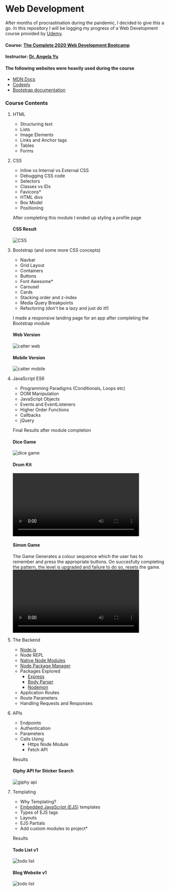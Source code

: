 
# Web Development 
After months of procrastination during the pandemic, I decided to give this a go. In this repository I will be logging my progress of a Web Development course provided by [Udemy](https://www.udemy.com/ "Udemy Homepage").

#### Course: [The Complete 2020 Web Development Bootcamp](https://www.udemy.com/course/the-complete-web-development-bootcamp/ )
#### Instructor: [Dr. Angela Yu](https://www.udemy.com/user/4b4368a3-b5c8-4529-aa65-2056ec31f37e/)

#### The following websites were heavily used during the course 
- [MDN Docs](https://developer.mozilla.org/en-US/)
- [Codeply](https://www.codeply.com/p)
- [Bootstrap documentation](https://getbootstrap.com/docs/4.5/getting-started/introduction/)

### Course Contents

1. HTML	
	- Structuring text
	-  Lists
	-  Image Elements
	-  Links and Anchor tags
	-  Tables
	-  Forms

2. CSS
	- Inline vs Internal vs External CSS
	-  Debugging CSS code
	-  Selectors
	-  Classes vs IDs
	-  Favicons*
	-  HTML divs
	-  Box Model
	-  Positioning
	
	After completing this module I ended up styling a profile page
	#### CSS Result
	![CSS](./results/css_site.gif "Basic CSS Site")

3. Bootstrap (and some more CSS concepts)
	-  Navbar
	-  Grid Layout
	-  Containers
	-  Buttons
	-  Font Awesome*
	-  Carousel
	-  Cards
	-  Stacking order and z-index
	-  Media Query Breakpoints
	-  Refactoring (don't be a lazy and just do it!)
	
	I made a responsive landing page for an app after completing the Bootstrap module
	#### Web Version
	![catter web](./results/catter_web.gif "Web Version")
	<br>
	#### Mobile Version	
	![catter mobile](./results/catter_phone.gif "Mobile Version")

4. JavaScript ES6
	- Programming Paradigms (Conditionals, Loops etc)
	- DOM Manipulation
	- JavaScript Objects
	- Events and EventListeners
	- Higher Order Functions
	- Callbacks
	- jQuery

	Final Results after module completion

	#### Dice Game
	![dice game](./results/dice.gif "Simple Dice Game")
	<br>

	#### Drum Kit
	<video width="400" controls>
  		<source src="./results/drumkit.mp4" type="video/mp4">
	</video>
	<br>
	
	#### Simon Game
	The Game Generates a colour sequence which the user has to remember and press the appropriate buttons.
	On succesfully completing the pattern, the level is upgraded and failure to do so, resets the game.
	<br>
	<video width="400" controls>
  		<source src="./results/simon.mp4" type="video/mp4">
	</video>

5. The Backend
	- [Node.js](https://nodejs.org/en/ "NodeJS")
	- Node REPL
	- [Native Node Modules](https://nodejs.org/api/modules.html "Modules")
	- [Node Package Manager](https://www.npmjs.com/ "NPM")
	- Packages Explored
		- [Express](https://www.npmjs.com/package/express "express")
		- [Body Parser](https://www.npmjs.com/package/body-parser "body-parser")
		- [Nodemon](https://www.npmjs.com/package/nodemon "nodemon")
	- Application Routes
	- Route Parameters
	- Handling Requests and Responses

6. APIs
	- Endpoints
	- Authentication
	- Parameters
	- Calls Using
		- Https Node Module
		- Fetch API
	
	Results

	#### Giphy API for Sticker Search
	![giphy api](./results/giphy.gif "Sticker")

7. Templating
	- Why Templating?
	- [Embedded JavaScript (EJS)](https://ejs.co/ "EJS") templates
	- Types of EJS tags
	- Layouts
	- EJS Partials
	- Add custom modules to project*

	Results

	#### Todo List v1
	![todo list](./results/todo1.gif "Todo List v1")
	
	#### Blog Website v1
	![todo list](./results/blogv1.gif "Todo List v1")